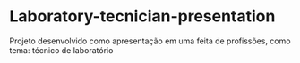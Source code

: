# Laboratory-tecnician-presentation
Projeto desenvolvido como apresentação em uma feita de profissões, como tema: técnico de laboratório
